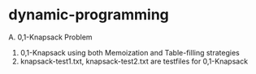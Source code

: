 # dynamic-programming
A. 0,1-Knapsack Problem
1. 0,1-Knapsack using both Memoization and Table-filling strategies
2. knapsack-test1.txt, knapsack-test2.txt are testfiles for 0,1-Knapsack